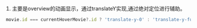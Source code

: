 1. 主要是overview的动画显示，通过translateY实现,通过绝对定位进行辅助。

```jsx
 movie.id === currentHoverMovie?.id ? 'translate-y-0' : 'translate-y-full',
```
